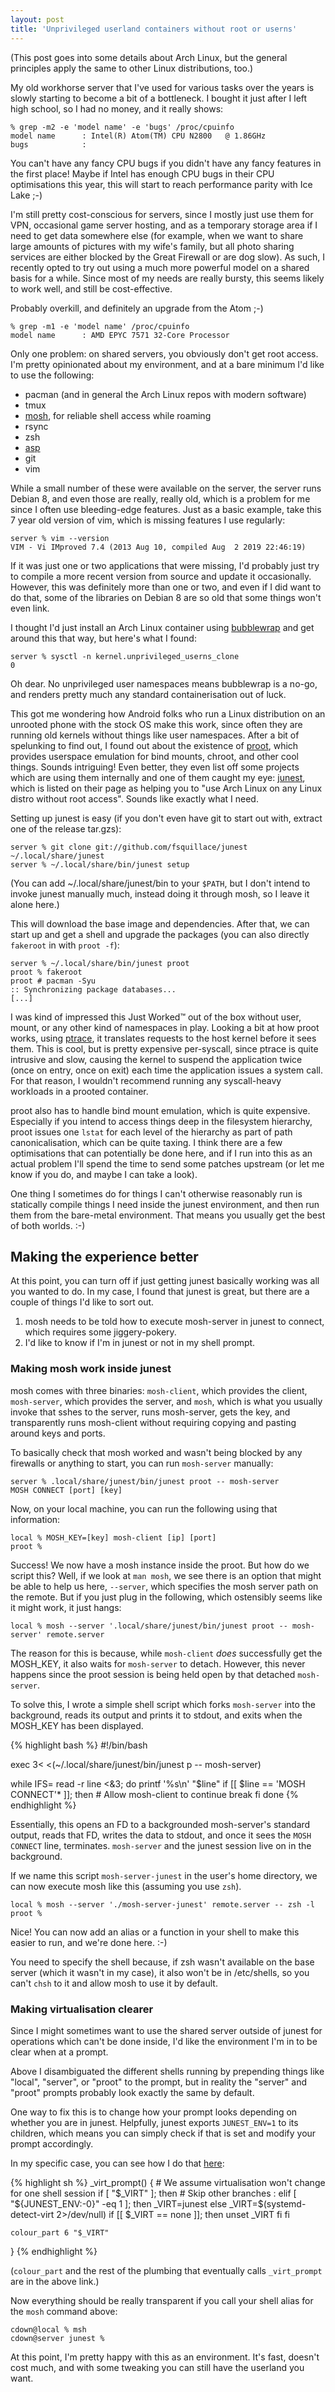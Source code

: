 ```yaml
---
layout: post
title: 'Unprivileged userland containers without root or userns'
---
```


(This post goes into some details about Arch Linux, but the general principles
apply the same to other Linux distributions, too.)

My old workhorse server that I've used for various tasks over the years is
slowly starting to become a bit of a bottleneck. I bought it just after I left
high school, so I had no money, and it really shows:

    % grep -m2 -e 'model name' -e 'bugs' /proc/cpuinfo
    model name      : Intel(R) Atom(TM) CPU N2800   @ 1.86GHz
    bugs            :

You can't have any fancy CPU bugs if you didn't have any fancy features in the
first place! Maybe if Intel has enough CPU bugs in their CPU optimisations this
year, this will start to reach performance parity with Ice Lake ;-)

I'm still pretty cost-conscious for servers, since I mostly just use them for
VPN, occasional game server hosting, and as a temporary storage area if I need
to get data somewhere else (for example, when we want to share large amounts of
pictures with my wife's family, but all photo sharing services are either
blocked by the Great Firewall or are dog slow). As such, I recently opted to
try out using a much more powerful model on a shared basis for a while. Since
most of my needs are really bursty, this seems likely to work well, and still
be cost-effective.

Probably overkill, and definitely an upgrade from the Atom ;-)

    % grep -m1 -e 'model name' /proc/cpuinfo
    model name      : AMD EPYC 7571 32-Core Processor

Only one problem: on shared servers, you obviously don't get root access. I'm
pretty opinionated about my environment, and at a bare minimum I'd like to use
the following:

- pacman (and in general the Arch Linux repos with modern software)
- tmux
- [mosh](https://mosh.org/), for reliable shell access while roaming
- rsync
- zsh
- [asp](https://wiki.archlinux.org/index.php/Arch_Build_System)
- git
- vim

While a small number of these were available on the server, the server runs
Debian 8, and even those are really, really old, which is a problem for me
since I often use bleeding-edge features. Just as a basic example, take this 7
year old version of vim, which is missing features I use regularly:

    server % vim --version
    VIM - Vi IMproved 7.4 (2013 Aug 10, compiled Aug  2 2019 22:46:19)

If it was just one or two applications that were missing, I'd probably just try
to compile a more recent version from source and update it occasionally.
However, this was definitely more than one or two, and even if I did want to do
that, some of the libraries on Debian 8 are so old that some things won't even
link.

I thought I'd just install an Arch Linux container using
[bubblewrap](https://github.com/containers/bubblewrap) and get around this that
way, but here's what I found:

    server % sysctl -n kernel.unprivileged_userns_clone
    0

Oh dear. No unprivileged user namespaces means bubblewrap is a no-go, and
renders pretty much any standard containerisation out of luck.

This got me wondering how Android folks who run a Linux distribution on an
unrooted phone with the stock OS make this work, since often they are running
old kernels without things like user namespaces. After a bit of spelunking to
find out, I found out about the existence of
[proot](https://github.com/proot-me/proot), which provides userspace emulation
for bind mounts, chroot, and other cool things. Sounds intriguing! Even better,
they even list off some projects which are using them internally and one of
them caught my eye: [junest](https://github.com/fsquillace/junest), which is
listed on their page as helping you to "use Arch Linux on any Linux distro
without root access". Sounds like exactly what I need.

Setting up junest is easy (if you don't even have git to start out with,
extract one of the release tar.gzs):

    server % git clone git://github.com/fsquillace/junest ~/.local/share/junest
    server % ~/.local/share/bin/junest setup

(You can add ~/.local/share/junest/bin to your `$PATH`, but I don't intend to
invoke junest manually much, instead doing it through mosh, so I leave it alone
here.)

This will download the base image and dependencies. After that, we can start
up and get a shell and upgrade the packages (you can also directly `fakeroot`
in with `proot -f`):

    server % ~/.local/share/bin/junest proot
    proot % fakeroot
    proot # pacman -Syu
    :: Synchronizing package databases...
    [...]

I was kind of impressed this Just Worked™ out of the box without user, mount,
or any other kind of namespaces in play. Looking a bit at how proot works,
using [ptrace](http://man7.org/linux/man-pages/man2/ptrace.2.html), it
translates requests to the host kernel before it sees them. This is cool, but
is pretty expensive per-syscall, since ptrace is quite intrusive and slow,
causing the kernel to suspend the application twice (once on entry, once on
exit) each time the application issues a system call. For that reason, I
wouldn't recommend running any syscall-heavy workloads in a prooted container.

proot also has to handle bind mount emulation, which is quite expensive.
Especially if you intend to access things deep in the filesystem hierarchy,
proot issues one `lstat` for each level of the hierarchy as part of path
canonicalisation, which can be quite taxing. I think there are a few
optimisations that can potentially be done here, and if I run into this as an
actual problem I'll spend the time to send some patches upstream (or let me
know if you do, and maybe I can take a look).

One thing I sometimes do for things I can't otherwise reasonably run is
statically compile things I need inside the junest environment, and then run
them from the bare-metal environment. That means you usually get the best of
both worlds. :-)

## Making the experience better

At this point, you can turn off if just getting junest basically working was
all you wanted to do. In my case, I found that junest is great, but there are a
couple of things I'd like to sort out.

1. mosh needs to be told how to execute mosh-server in junest to connect, which
   requires some jiggery-pokery.
2. I'd like to know if I'm in junest or not in my shell prompt.

### Making mosh work inside junest

mosh comes with three binaries: `mosh-client`, which provides the client,
`mosh-server`, which provides the server, and `mosh`, which is what you usually
invoke that sshes to the server, runs mosh-server, gets the key, and
transparently runs mosh-client without requiring copying and pasting around
keys and ports.

To basically check that mosh worked and wasn't being blocked by any firewalls
or anything to start, you can run `mosh-server` manually:

    server % .local/share/junest/bin/junest proot -- mosh-server
    MOSH CONNECT [port] [key]

Now, on your local machine, you can run the following using that information:

    local % MOSH_KEY=[key] mosh-client [ip] [port]
    proot %

Success! We now have a mosh instance inside the proot. But how do we script
this? Well, if we look at `man mosh`, we see there is an option that might be
able to help us here, `--server`, which specifies the mosh server path on the
remote. But if you just plug in the following, which ostensibly seems like it
might work, it just hangs:

    local % mosh --server '.local/share/junest/bin/junest proot -- mosh-server' remote.server

The reason for this is because, while `mosh-client` *does* successfully get the
MOSH_KEY, it also waits for `mosh-server` to detach. However, this never
happens since the proot session is being held open by that detached
`mosh-server`.

To solve this, I wrote a simple shell script which forks `mosh-server` into the
background, reads its output and prints it to stdout, and exits when the
MOSH_KEY has been displayed.

{% highlight bash %}
#!/bin/bash

exec 3< <(~/.local/share/junest/bin/junest p -- mosh-server)

while IFS= read -r line <&3; do
    printf '%s\n' "$line"
    if [[ $line == 'MOSH CONNECT'* ]]; then
        # Allow mosh-client to continue
        break
    fi
done
{% endhighlight %}

Essentially, this opens an FD to a backgrounded mosh-server's standard output,
reads that FD, writes the data to stdout, and once it sees the `MOSH CONNECT`
line, terminates. `mosh-server` and the junest session live on in the
background.

If we name this script `mosh-server-junest` in the user's home directory, we
can now execute mosh like this (assuming you use `zsh`).

    local % mosh --server './mosh-server-junest' remote.server -- zsh -l
    proot %

Nice! You can now add an alias or a function in your shell to make this easier to
run, and we're done here. :-)

You need to specify the shell because, if zsh wasn't available on the base
server (which it wasn't in my case), it also won't be in /etc/shells, so you
can't `chsh` to it and allow mosh to use it by default.

### Making virtualisation clearer

Since I might sometimes want to use the shared server outside of junest for
operations which can't be done inside, I'd like the environment I'm in to be
clear when at a prompt.

Above I disambiguated the different shells running by prepending things like
"local", "server", or "proot" to the prompt, but in reality the "server" and
"proot" prompts probably look exactly the same by default.

One way to fix this is to change how your prompt looks depending on whether you
are in junest. Helpfully, junest exports `JUNEST_ENV=1` to its children, which
means you can simply check if that is set and modify your prompt accordingly.

In my specific case, you can see how I do that
[here](https://github.com/cdown/dotfiles/blob/52051ff/.config/shell/rc/prompt-functions#L63-L78):

{% highlight sh %}
_virt_prompt() {
    # We assume virtualisation won't change for one shell session
    if [ "$_VIRT" ]; then
        # Skip other branches
        :
    elif [ "${JUNEST_ENV:-0}" -eq 1 ]; then
        _VIRT=junest
    else
        _VIRT=$(systemd-detect-virt 2>/dev/null)
        if [[ $_VIRT == none ]]; then
            unset _VIRT
        fi
    fi

    colour_part 6 "$_VIRT"
}
{% endhighlight %}

(`colour_part` and the rest of the plumbing that eventually calls
`_virt_prompt` are in the above link.)

Now everything should be really transparent if you call your shell alias for
the `mosh` command above:

    cdown@local % msh
    cdown@server junest %

At this point, I'm pretty happy with this as an environment. It's fast, doesn't
cost much, and with some tweaking you can still have the userland you want.
